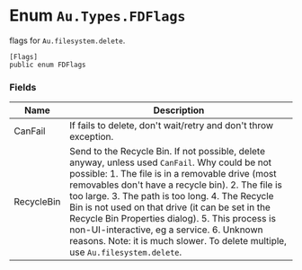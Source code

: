 # Enum `Au.Types.FDFlags`

flags for `Au.filesystem.delete`.

```
[Flags]
public enum FDFlags
```

### Fields

| Name | Description |
| --- | --- |
| CanFail | If fails to delete, don't wait/retry and don't throw exception. |
| RecycleBin | Send to the Recycle Bin. If not possible, delete anyway, unless used `CanFail`. Why could be not possible: 1. The file is in a removable drive (most removables don't have a recycle bin). 2. The file is too large. 3. The path is too long. 4. The Recycle Bin is not used on that drive (it can be set in the Recycle Bin Properties dialog). 5. This process is non-UI-interactive, eg a service. 6. Unknown reasons. Note: it is much slower. To delete multiple, use `Au.filesystem.delete`. |